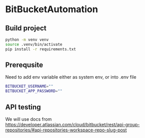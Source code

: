 # BitBucketAutomation


## Build project

```bash
python -m venv venv
source .venv/bin/activate
pip install -r requirements.txt
```


## Prerequsite

Need to add env variable either as system env, or into .env file

```bash
BITBUCKET_USERNAME=""
BITBUCKET_APP_PASSWORD=""
```



## API testing

We will use docs from 
https://developer.atlassian.com/cloud/bitbucket/rest/api-group-repositories/#api-repositories-workspace-repo-slug-post



